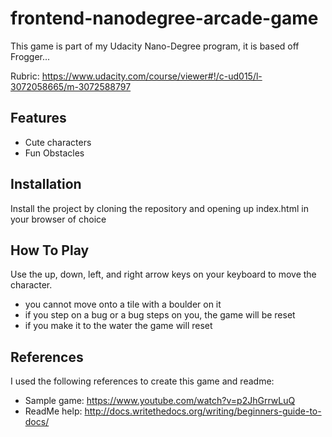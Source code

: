 frontend-nanodegree-arcade-game
===============================

This game is part of my Udacity Nano-Degree program, it is based off Frogger...

Rubric: https://www.udacity.com/course/viewer#!/c-ud015/l-3072058665/m-3072588797


Features
--------

- Cute characters
- Fun Obstacles

Installation
------------

Install the project by cloning the repository and opening up index.html in your browser of choice

How To Play
-----------
Use the up, down, left, and right arrow keys on your keyboard to move the character.
  - you cannot move onto a tile with a boulder on it
  - if you step on a bug or a bug steps on you, the game will be reset
  - if you make it to the water the game will reset

References
----------
I used the following references to create this game and readme:

- Sample game: https://www.youtube.com/watch?v=p2JhGrrwLuQ
- ReadMe help: http://docs.writethedocs.org/writing/beginners-guide-to-docs/
